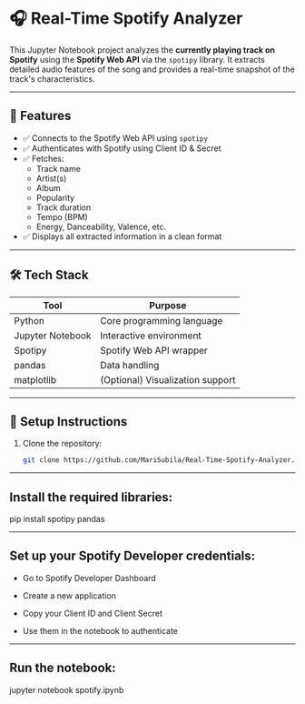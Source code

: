 # 🎧 Real-Time Spotify Analyzer

This Jupyter Notebook project analyzes the **currently playing track on Spotify** using the **Spotify Web API** via the `spotipy` library. It extracts detailed audio features of the song and provides a real-time snapshot of the track's characteristics.

---

## 🚀 Features

- ✅ Connects to the Spotify Web API using `spotipy`
- ✅ Authenticates with Spotify using Client ID & Secret
- ✅ Fetches:
  - Track name
  - Artist(s)
  - Album
  - Popularity
  - Track duration
  - Tempo (BPM)
  - Energy, Danceability, Valence, etc.
- ✅ Displays all extracted information in a clean format

---

## 🛠️ Tech Stack

| Tool        | Purpose                           |
|-------------|-----------------------------------|
| Python      | Core programming language         |
| Jupyter Notebook | Interactive environment    |
| Spotipy     | Spotify Web API wrapper           |
| pandas      | Data handling                     |
| matplotlib  | (Optional) Visualization support  |

---

## 🔐 Setup Instructions

1. Clone the repository:
   ```bash
   git clone https://github.com/MariSubila/Real-Time-Spotify-Analyzer.git
--- 

## Install the required libraries:

  pip install spotipy pandas

---
  
## Set up your Spotify Developer credentials:

* Go to Spotify Developer Dashboard

* Create a new application

* Copy your Client ID and Client Secret

* Use them in the notebook to authenticate

---
## Run the notebook:

jupyter notebook spotify.ipynb

